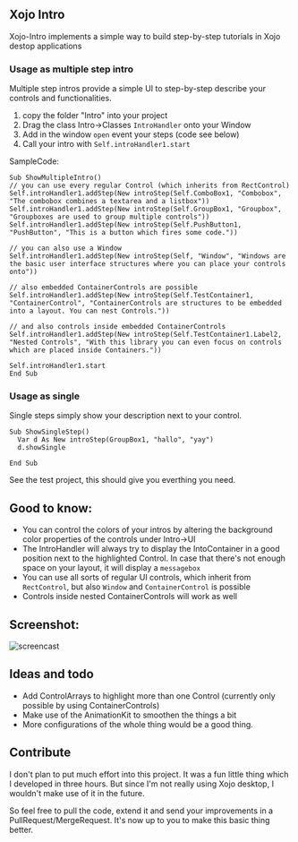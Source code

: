 ## Xojo Intro

Xojo-Intro implements a simple way to build step-by-step tutorials in Xojo destop applications

### Usage as multiple step intro

Multiple step intros provide a simple UI to step-by-step describe your controls and functionalities.

1. copy the folder "Intro" into your project
2. Drag the class Intro->Classes `IntroHandler` onto your Window
3. Add in the window `open` event your steps (code see below)
4. Call your intro with `Self.introHandler1.start`

SampleCode:
``` Xojo
Sub ShowMultipleIntro()
// you can use every regular Control (which inherits from RectControl)
Self.introHandler1.addStep(New introStep(Self.ComboBox1, "Combobox", "The combobox combines a textarea and a listbox"))
Self.introHandler1.addStep(New introStep(Self.GroupBox1, "Groupbox", "Groupboxes are used to group multiple controls"))
Self.introHandler1.addStep(New introStep(Self.PushButton1, "PushButton", "This is a button which fires some code."))

// you can also use a Window
Self.introHandler1.addStep(New introStep(Self, "Window", "Windows are the basic user interface structures where you can place your controls onto"))

// also embedded ContainerControls are possible
Self.introHandler1.addStep(New introStep(Self.TestContainer1, "ContainerControl", "ContainerControls are structures to be embedded into a layout. You can nest Controls."))

// and also controls inside embedded ContainerControls
Self.introHandler1.addStep(New introStep(Self.TestContainer1.Label2, "Nested Controls", "With this library you can even focus on controls which are placed inside Containers."))

Self.introHandler1.start
End Sub
```

### Usage as single

Single steps simply show your description next to your control.

``` Xojo
Sub ShowSingleStep()
  Var d As New introStep(GroupBox1, "hallo", "yay")
  d.showSingle
  
End Sub
```

See the test project, this should give you everthing you need.


## Good to know:

- You can control the colors of your intros by altering the background color properties of the controls under Intro->UI
- The IntroHandler will always try to display the IntoContainer in a good position next to the highlighted Control. In case that there's not enough space on your layout, it will display a `messagebox`
- You can use all sorts of regular UI controls, which inherit from `RectControl`, but also `Window` and `ContainerControl` is possible
- Controls inside nested ContainerControls will work as well

## Screenshot:
![screencast](https://github.com/VanDerLars/xojo-intro/blob/main/screencast.gif)

## Ideas and todo

- Add ControlArrays to highlight more than one Control (currently only possible by using ContainerControls)
- Make use of the AnimationKit to smoothen the things a bit
- More configurations of the whole thing would be a good thing.

## Contribute

I don't plan to put much effort into this project. It was a fun little thing which I developed in three hours. But since I'm not really using Xojo desktop, I wouldn't make use of it in the future.

So feel free to pull the code, extend it and send your improvements in a PullRequest/MergeRequest. It's now up to you to make this basic thing better.
